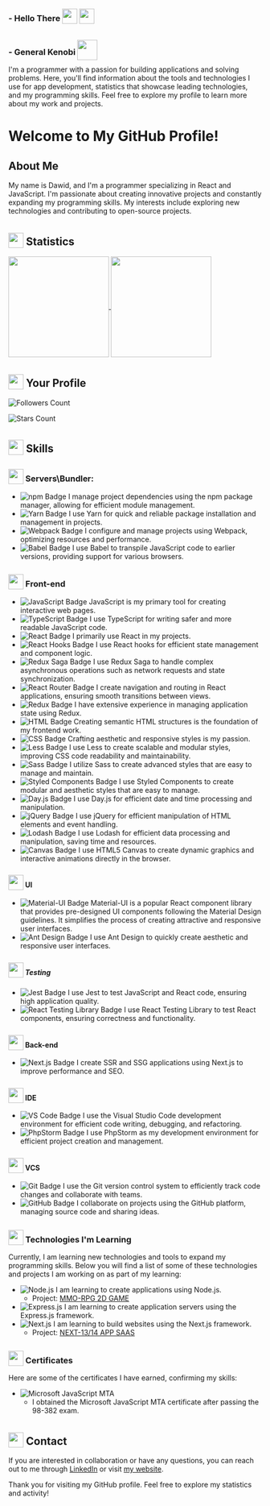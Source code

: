 ### - Hello There  <img src="https://cdn3.iconfinder.com/data/icons/space-war-4/512/lightsaber-sword-weapon-space-war-512.png" width="30" height="30" style="position:relative; top:5px;"> <img src="https://cdn4.iconfinder.com/data/icons/famous-characters-add-on-vol-1-flat/48/Famous_Character_-_Add_On_1-46-512.png" width="30" height="30" style="position:relative; top:5px;"> 
### - General Kenobi  <img src="https://cdn4.iconfinder.com/data/icons/smashicons-movies-cartoony/56/15_-_Grievous_movie_film_cinema_video_-512.png" width="40" height="40" style="position:relative; top:10px;">

I'm a programmer with a passion for building applications and solving problems. Here, you'll find information about the tools and technologies I use for app development, statistics that showcase leading technologies, and my programming skills.
Feel free to explore my profile to learn more about my work and projects.


# Welcome to My GitHub Profile!


## About Me 


My name is Dawid, and I'm a programmer specializing in React and JavaScript. I'm passionate about creating innovative projects and constantly expanding my programming skills. My interests include exploring new technologies and contributing to open-source projects.

## <img src="https://img.icons8.com/dusk/64/000000/statistics.png" width="30" height="30" style="position:relative; top:5px;">  Statistics

<a href="https://github.com/marksoft92">
  <img height=200 align="center" src="https://github-readme-stats.vercel.app/api?username=marksoft92&show_icons=true&theme=radical&count_private=true" />
</a>
<a href="https://github.com/marksoft92">
  <img height=200 align="center" src="https://github-readme-stats.vercel.app/api/top-langs/?username=marksoft92&layout=compact&theme=radical&langs_count=10" />
</a>

## <img src="https://img.icons8.com/color/48/000000/github.png" width="30" height="30" style="position:relative; top:5px;"> Your Profile

![Followers Count](https://img.shields.io/github/followers/marksoft92?label=Followers&style=social)

![Stars Count](https://img.shields.io/github/stars/marksoft92?label=Stars&style=social)

## <img src="https://img.icons8.com/color/48/000000/code.png" width="30" height="30" style="position:relative; top:5px;"> Skills

### <img src="https://img.icons8.com/color/48/000000/hammer.png" width="30" height="30" style="position:relative; top:5px;"> Servers\Bundler:
- ![npm Badge](https://img.shields.io/badge/-npm-CB3837?logo=npm&logoColor=white) I manage project dependencies using the npm package manager, allowing for efficient module management.
- ![Yarn Badge](https://img.shields.io/badge/-Yarn-2C8EBB?logo=yarn&logoColor=white) I use Yarn for quick and reliable package installation and management in projects.
- ![Webpack Badge](https://img.shields.io/badge/-Webpack-8DD6F9?logo=webpack&logoColor=white) I configure and manage projects using Webpack, optimizing resources and performance.
- ![Babel Badge](https://img.shields.io/badge/-Babel-F9DC3E?logo=babel&logoColor=white) I use Babel to transpile JavaScript code to earlier versions, providing support for various browsers.



### <img src="https://img.icons8.com/color/48/000000/web.png" width="30" height="30" style="position:relative; top:5px;"> Front-end
- ![JavaScript Badge](https://img.shields.io/badge/-JavaScript-F7DF1E?logo=javascript&logoColor=white) JavaScript is my primary tool for creating interactive web pages.
- ![TypeScript Badge](https://img.shields.io/badge/-TypeScript-3178C6?logo=typescript&logoColor=white) I use TypeScript for writing safer and more readable JavaScript code.
- ![React Badge](https://img.shields.io/badge/-React-61DAFB?logo=react&logoColor=white) I primarily use React in my projects.
- ![React Hooks Badge](https://img.shields.io/badge/-React%20Hooks-61DAFB?logo=react&logoColor=white) I use React hooks for efficient state management and component logic.
- ![Redux Saga Badge](https://img.shields.io/badge/-Redux%20Saga-999999?logo=redux-saga&logoColor=white) I use Redux Saga to handle complex asynchronous operations such as network requests and state synchronization.
- ![React Router Badge](https://img.shields.io/badge/-React%20Router-CA4245?logo=react-router&logoColor=white) I create navigation and routing in React applications, ensuring smooth transitions between views.
- ![Redux Badge](https://img.shields.io/badge/-Redux-764ABC?logo=redux&logoColor=white) I have extensive experience in managing application state using Redux.
- ![HTML Badge](https://img.shields.io/badge/-HTML5-E34F26?logo=html5&logoColor=white) Creating semantic HTML structures is the foundation of my frontend work.
- ![CSS Badge](https://img.shields.io/badge/-CSS3-1572B6?logo=css3&logoColor=white) Crafting aesthetic and responsive styles is my passion.
- ![Less Badge](https://img.shields.io/badge/-Less-1D365D?logo=less&logoColor=white) I use Less to create scalable and modular styles, improving CSS code readability and maintainability.
- ![Sass Badge](https://img.shields.io/badge/-Sass-CC6699?logo=sass&logoColor=white) I utilize Sass to create advanced styles that are easy to manage and maintain.
- ![Styled Components Badge](https://img.shields.io/badge/-Styled%20Components-DB7093?logo=styled-components&logoColor=white) I use Styled Components to create modular and aesthetic styles that are easy to manage.
- ![Day.js Badge](https://img.shields.io/badge/-Day.js-F9C300?logo=javascript&logoColor=white) I use Day.js for efficient date and time processing and manipulation.
- ![jQuery Badge](https://img.shields.io/badge/-jQuery-0769AD?logo=jquery&logoColor=white) I use jQuery for efficient manipulation of HTML elements and event handling.
- ![Lodash Badge](https://img.shields.io/badge/-Lodash-14A800?logo=lodash&logoColor=white) I use Lodash for efficient data processing and manipulation, saving time and resources.
- ![Canvas Badge](https://img.shields.io/badge/-Canvas-150F1D?logo=html5&logoColor=white) I use HTML5 Canvas to create dynamic graphics and interactive animations directly in the browser.


#### <img src="https://img.icons8.com/color/48/000000/paint-palette.png" width="30" height="30" style="position:relative; top:5px;"> UI
- ![Material-UI Badge](https://img.shields.io/badge/-Material--UI-0081CB?logo=material-ui&logoColor=white) Material-UI is a popular React component library that provides pre-designed UI components following the Material Design guidelines. It simplifies the process of creating attractive and responsive user interfaces.
- ![Ant Design Badge](https://img.shields.io/badge/-Ant%20Design-0170FE?logo=ant-design&logoColor=white) I use Ant Design to quickly create aesthetic and responsive user interfaces.



##### <img src="https://img.icons8.com/color/48/000000/test-tube.png" width="30" height="30" style="position:relative; top:5px;"> Testing
- ![Jest Badge](https://img.shields.io/badge/-Jest-C21325?logo=jest&logoColor=white) I use Jest to test JavaScript and React code, ensuring high application quality.
- ![React Testing Library Badge](https://img.shields.io/badge/-React%20Testing%20Library-E33332?logo=testing-library&logoColor=white) I use React Testing Library to test React components, ensuring correctness and functionality.

#### <img src="https://img.icons8.com/color/48/000000/server.png" width="30" height="30" style="position:relative; top:5px;"> Back-end
- ![Next.js Badge](https://img.shields.io/badge/-Next.js-000000?logo=next.js&logoColor=white) I create SSR and SSG applications using Next.js to improve performance and SEO.


#### <img src="https://img.icons8.com/color/48/000000/visual-studio.png" width="30" height="30" style="position:relative; top:5px;"> IDE
- ![VS Code Badge](https://img.shields.io/badge/-VS%20Code-007ACC?logo=visual-studio-code&logoColor=white) I use the Visual Studio Code development environment for efficient code writing, debugging, and refactoring.
- ![PhpStorm Badge](https://img.shields.io/badge/-PhpStorm-000000?logo=phpstorm&logoColor=white) I use PhpStorm as my development environment for efficient project creation and management.

#### <img src="https://img.icons8.com/color/48/000000/git.png" width="30" height="30" style="position:relative; top:5px;"> VCS 
- ![Git Badge](https://img.shields.io/badge/-Git-F05032?logo=git&logoColor=white) I use the Git version control system to efficiently track code changes and collaborate with teams.
- ![GitHub Badge](https://img.shields.io/badge/-GitHub-181717?logo=github&logoColor=white) I collaborate on projects using the GitHub platform, managing source code and sharing ideas.


### <img src="https://img.icons8.com/color/48/000000/open-book.png" width="30" height="30" style="position:relative; top:5px;"> Technologies I'm Learning


Currently, I am learning new technologies and tools to expand my programming skills. Below you will find a list of some of these technologies and projects I am working on as part of my learning:


- ![Node.js](https://img.shields.io/badge/-Node.js-339933?logo=node.js&logoColor=white) I am learning to create applications using Node.js.
  - Project: [MMO-RPG 2D GAME](https://github.com/marksoft92/mmorpg-game-backend)
- ![Express.js](https://img.shields.io/badge/-Express.js-000000?logo=express&logoColor=white) I am learning to create application servers using the Express.js framework.
- ![Next.js](https://img.shields.io/badge/-Next.js-000000?logo=next.js&logoColor=white) I am learning to build websites using the Next.js framework.
  - Project: [NEXT-13/14 APP SAAS](https://github.com/marksoft92/football-team-saas-app)

### <img src="https://img.icons8.com/color/48/000000/certificate.png" width="30" height="30" style="position:relative; top:5px;"> Certificates

Here are some of the certificates I have earned, confirming my skills:

- ![Microsoft JavaScript MTA](https://img.shields.io/badge/-Microsoft%20JavaScript%20MTA-0078D4?logo=microsoft&logoColor=white) 
  - I obtained the Microsoft JavaScript MTA certificate after passing the 98-382 exam.

## <img src="https://img.icons8.com/color/48/000000/email.png" width="30" height="30" style="position:relative; top:5px;"> Contact

If you are interested in collaboration or have any questions, you can reach out to me through [LinkedIn](https://www.linkedin.com/in/dawid-bie%C5%84kowski/) or visit [my website](https://www.code-review.pl).

Thank you for visiting my GitHub profile. Feel free to explore my statistics and activity!

<!--
**marksoft92/marksoft92** is a ✨ _special_ ✨ repository because its `README.md` (this file) appears on your GitHub profile
Here are some ideas to get you started:

- 🔭 I’m currently working on ...
- 🌱 I’m currently learning ...
- 👯 I’m looking to collaborate on ...
- 🤔 I’m looking for help with ...
- 💬 Ask me about ...
- 📫 How to reach me: ...
- 😄 Pronouns: ...
- ⚡ Fun fact: ...
-->
